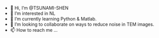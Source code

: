 - 👋 Hi, I’m @TSUNAMI-SHEN
- 👀 I’m interested in NL
- 🌱 I’m currently learning Python & Matlab.
- 💞️ I’m looking to collaborate on ways to reduce noise in TEM images.
- 📫 How to reach me ...

<!---
TSUNAMI-SHEN/TSUNAMI-SHEN is a ✨ special ✨ repository because its `README.md` (this file) appears on your GitHub profile.
You can click the Preview link to take a look at your changes.
--->
